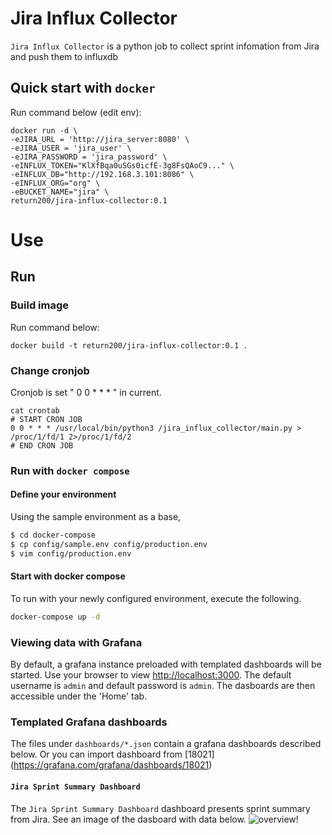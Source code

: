 # Jira Influx Collector 
`Jira Influx Collector` is a python job to collect sprint infomation from Jira and push them to influxdb

## Quick start with `docker`
Run command below (edit env):
```
docker run -d \
-eJIRA_URL = 'http://jira_server:8080' \
-eJIRA_USER = 'jira_user' \
-eJIRA_PASSWORD = 'jira_password' \
-eINFLUX_TOKEN="KlXfBqa0uSGs0icfE-3g8FsQAoC9..." \
-eINFLUX_DB="http://192.168.3.101:8086" \
-eINFLUX_ORG="org" \
-eBUCKET_NAME="jira" \
return200/jira-influx-collector:0.1
```

# Use

## Run

### Build image
Run command below:
```
docker build -t return200/jira-influx-collector:0.1 .
```
### Change cronjob
Cronjob is set " 0 0 * * * " in current.
```
cat crontab
# START CRON JOB
0 0 * * * /usr/local/bin/python3 /jira_influx_collector/main.py > /proc/1/fd/1 2>/proc/1/fd/2
# END CRON JOB
```

### Run with `docker compose`

#### Define your environment

Using the sample environment as a base, 

```bash
$ cd docker-compose
$ cp config/sample.env config/production.env
$ vim config/production.env
```
#### Start with docker compose 
To run with your newly configured environment, execute the following.

```bash
docker-compose up -d
```
### Viewing data with Grafana
By default, a grafana instance preloaded with templated dashboards will be started. Use your browser to view [http://localhost:3000](http://localhost:3000). The default username is `admin` and default password is `admin`. The dasboards are then accessible under the 'Home' tab.

### Templated Grafana dashboards

The files under `dashboards/*.json` contain a grafana dashboards described below.
Or you can import dashboard from [18021] (https://grafana.com/grafana/dashboards/18021)

#### `Jira Sprint Summary Dashboard` 

The `Jira Sprint Summary Dashboard` dashboard presents sprint summary from Jira. See an image of the dasboard with data below.
![overview!](https://github.com/return200-ok/jira-crawler/blob/main/assets/Jira_Sprint_Summary_Dashboard.png?raw=true)


